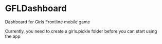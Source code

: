 # GFLDashboard
Dashboard for Girls Frontline mobile game

Currently, you need to create a girls.pickle folder before you can start using the app
